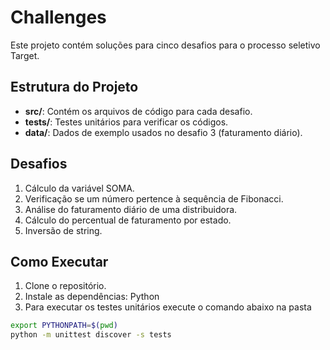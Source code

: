  
# Challenges

Este projeto contém soluções para cinco desafios para o processo seletivo Target.

## Estrutura do Projeto

- **src/**: Contém os arquivos de código para cada desafio.
- **tests/**: Testes unitários para verificar os códigos.
- **data/**: Dados de exemplo usados no desafio 3 (faturamento diário).

## Desafios

1. Cálculo da variável SOMA.
2. Verificação se um número pertence à sequência de Fibonacci.
3. Análise do faturamento diário de uma distribuidora.
4. Cálculo do percentual de faturamento por estado.
5. Inversão de string.

## Como Executar

1. Clone o repositório.
2. Instale as dependências: Python
3. Para executar os testes unitários execute o comando abaixo na pasta
```bash
export PYTHONPATH=$(pwd)
python -m unittest discover -s tests
